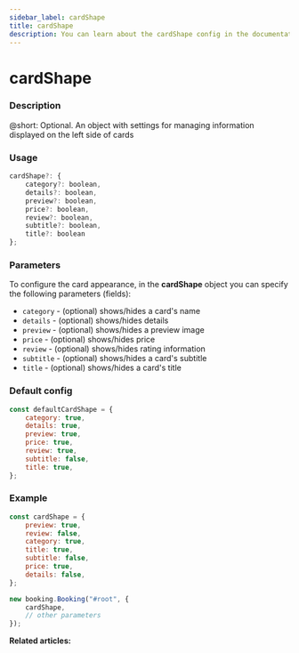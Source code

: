 ```yaml
---
sidebar_label: cardShape
title: cardShape
description: You can learn about the cardShape config in the documentation of the DHTMLX JavaScript Booking library. Browse developer guides and API reference, try out code examples and live demos, and download a free 30-day evaluation version of DHTMLX Booking.
---
```


# cardShape

### Description

@short: Optional. An object with settings for managing information displayed on the left side of cards

### Usage

~~~jsx {}
cardShape?: {
    category?: boolean,
    details?: boolean,
    preview?: boolean,
    price?: boolean,
    review?: boolean,
    subtitle?: boolean,
    title?: boolean
};
~~~

### Parameters

To configure the card appearance, in the **cardShape** object you can specify the following parameters (fields):

- `category` - (optional) shows/hides a card's name
- `details` - (optional) shows/hides details
- `preview` - (optional) shows/hides a preview image
- `price` - (optional) shows/hides price 
- `review` - (optional) shows/hides rating information
- `subtitle` - (optional) shows/hides a card's subtitle
- `title` - (optional) shows/hides a card's title

### Default config

~~~jsx {}
const defaultCardShape = {
	category: true,
	details: true,
	preview: true,
	price: true,
	review: true,
	subtitle: false,
	title: true,
};
~~~

### Example

~~~jsx {1-9,12}
const cardShape = {
	preview: true,
	review: false,
	category: true,
	title: true,
	subtitle: false,
	price: true,
	details: false,
};

new booking.Booking("#root", {
	cardShape,
	// other parameters
});
~~~

**Related articles:**
